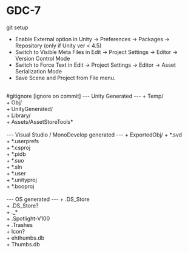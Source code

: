 # GDC-7

git setup

- Enable External option in Unity → Preferences → Packages → Repository (only if Unity ver < 4.5)
- Switch to Visible Meta Files in Edit → Project Settings → Editor → Version Control Mode
- Switch to Force Text in Edit → Project Settings → Editor → Asset Serialization Mode
- Save Scene and Project from File menu.

<br>
#gitignore [ignore on commit]
--- Unity Generated ---
+ Temp/<br>
+ Obj/<br>
+ UnityGenerated/<br>
+ Library/<br>
+ Assets/AssetStoreTools*<br>

<br>
--- Visual Studio / MonoDevelop generated ---
+ ExportedObj/
+ *.svd<br>
+ *.userprefs<br>
+ *.csproj<br>
+ *.pidb<br>
+ *.suo<br>
+ *.sln<br>
+ *.user<br>
+ *.unityproj<br>
+ *.booproj<br>

<br>
--- OS generated ---
+ .DS_Store<br>
+ .DS_Store?<br>
+ ._*<br>
+ .Spotlight-V100<br>
+ .Trashes<br>
+ Icon?<br>
+ ehthumbs.db<br>
+ Thumbs.db<br>
